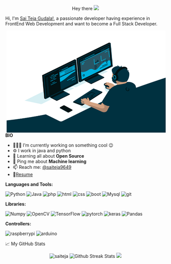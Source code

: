<p align="center"> Hey there <img src="https://media.giphy.com/media/hvRJCLFzcasrR4ia7z/giphy.gif" width="25px" />
<br />

Hi, I'm [Sai Teja Gudala!](https://saiteja9649.github.io/), a passionate developer having experience in FrontEnd Web Development and want to become a Full Stack Developer.

  <img align="right" alt="GIF" src="https://github.com/somesh526/somesh526/blob/main/code.gif?raw=true" width="500" height="320" />
  
**BIO**

- 👨🏽‍💻 I’m currently working on something cool :wink:
- ⚙️ I work in java and python
- 🌱 Learning all about **Open Source**
- 💬 Ping me about **Machine learning**
- 📫 Reach me: [@saiteja9649](https://www.linkedin.com/in/sai-teja-gudala-a8538516a/)
- 📝[Resume](https://drive.google.com/file/d/1gpmoEjAmVoXV1j4oz_Nju2YOlMVY7ltF/view?usp=sharing)

**Languages and Tools:**  
 <p>
<img src="https://img.shields.io/badge/Python-4B8BBE?logo=python&logoColor=FFE873&style-the-badge" alt="Python"/>
<img src="https://img.shields.io/badge/Java-E34F26?logo=java&logoColor=white&style-the-badge" alt="Java"/>
<img src="https://img.shields.io/badge/php-8993be?logo=php&logoColor=white&style-the-badge" alt="php"/>
<img src="https://img.shields.io/badge/HTML-E34F26?logo=html5&logoColor=white&style-the-badge" alt="html"  />
  
<img src="https://img.shields.io/badge/CSS-ffcccc?logo=css3&logoColor=white&style-the-badge" alt="css"  />

<img src="https://img.shields.io/badge/BootStrap-003b5f?logo=bootstrap&logoColor=white&style-the-badge" alt="boot"  />

<img src="https://img.shields.io/badge/Mysql-303030?logo=mysql&logoColor=white&style-the-badge" alt="Mysql"/>

<img src="https://img.shields.io/badge/Git-DC3E15?logo=git&logoColor=white&style-the-badge" alt="git"/>
 </p>

**Libraries:**
<p>
<img src="https://img.shields.io/badge/Numpy-white?logo=numpy&logoColor=306998&style-the-badge" alt="Numpy"/>
<img src="https://img.shields.io/badge/OpenCV-grey?logo=opencv" alt="OpenCV"/>
<img src="https://img.shields.io/badge/TensorFlow-white?logo=tensorflow" alt="TensorFlow"/>  
<img src="https://img.shields.io/badge/PyTorch-white?logo=pytorch" alt="pytorch"/>
<img src="https://img.shields.io/badge/Keras-E34F26?logo=keras" alt="keras"/>
<img src="https://img.shields.io/badge/Pandas-3e344c?logo=pandas" alt="Pandas"/>
</p>

**Controllers:**
<p>
<img src="https://img.shields.io/badge/RaspberryPi-black?logo=raspberrypi&logoColor=bc1142&style-the-badge" alt="raspberrypi"/>  
<img src="https://img.shields.io/badge/Arduino-black?logo=arduino" alt="arduino"/>
</p>
📈 My GitHub Stats
<br />

<p align="center"> <img src="https://github-readme-stats.vercel.app/api?username=saiteja9649&show_icons=true&theme=gotham&bg_color=0,000000,010002" alt="saiteja" />
 <img src="https://github-readme-streak-stats.herokuapp.com/?user=saiteja9649&theme=gotham" alt="Github Streak Stats">
 <img src="https://activity-graph.herokuapp.com/graph?username=saiteja9649&theme=react-dark&color=45EBA5&line=C0C0C0&point=0">

